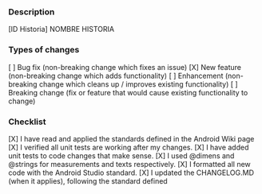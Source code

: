 ### Description
[ID Historia] NOMBRE HISTORIA
### Types of changes
[ ] Bug fix (non-breaking change which fixes an issue)
[X] New feature (non-breaking change which adds functionality)
[ ] Enhancement (non-breaking change which cleans up / improves existing functionality)
[ ] Breaking change (fix or feature that would cause existing functionality to change)
### Checklist
[X] I have read and applied the standards defined in the Android Wiki page
[X] I verified all unit tests are working after my changes.
[X] I have added unit tests to code changes that make sense.
[X] I used @dimens and @strings for measurements and texts respectively.
[X] I formatted all new code with the Android Studio standard.
[X] I updated the CHANGELOG.MD (when it applies), following the standard defined